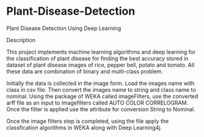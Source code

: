 # Plant-Disease-Detection
Plant Disease Detection Using Deep Learning


Description

This project implements machine learning algorithms and deep learning for the classification of plant disease for finding the best accuracy stored in dataset of plant disease images of rice, pepper bell, potato and tomato. All these data are combination of binary and multi-class problem.

Initially the data is collected in the image form. Load the images name with class in csv file. Then convert the images name to string and class name to nominal. Using the package of WEKA called  imageFilters, use the converted arff file as an input to imagefilters called AUTO COLOR CORRELOGRAM. Once the filter is applied use the attribute for conversion String to Nominal.

Once the image filters step is completed, using the file apply the classfication algorithms in WEKA along with Deep Learning4j. 




 
  
 
 
  
  
 



